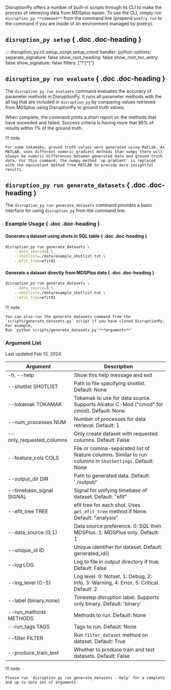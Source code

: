 
DisruptionPy offers a number of built-in scripts through its CLI to make the process of retrieving data from MDSplus easier.
To use the CLI, simply run `disruption_py **command**` from the command line (prepend `poetry run` to the command if you are inside of an environment managed by poetry).

## `disruption_py setup` { .doc .doc-heading }
::: disruption_py.cli.setup_script.setup_cmod
    handler: python
    options:
		separate_signature: false
		show_root_heading: false
		show_root_toc_entry: false
		show_signature: false
        filters: ["!^_[^_]"]

## `disruption_py run evaluate` { .doc .doc-heading }

The `disruption_py run evaluate` command evaluates the accuracy of parameter methods in DisruptionPy. It runs all parameter methods with the all tag that are included in `disruption_py` by comparing values retrieved from MDSplus using DisruptionPy to ground truth values.

When complete, the command prints a short report on the methods that have suceeded and failed. Success criteria is having more that 95% of results within 1% of the ground truth. 

!!! note

	For some tokamaks, ground truth values were generated using MatLab. As MATLAB, uses different numeric gradient methods than numpy there will always be numeric differences between generated data and ground truth data. For this command, the numpy method `np.gradient` is replaced with the equivelant method from MATLAB to provide more insightful results.

## `disruption_py run generate_datasets` { .doc .doc-heading }
The `disruption_py run generate_datasets` command provides a basic interface for using `disruption_py` from the command line.


### Example Usage { .doc .doc-heading }

#### Generate a dataset using shots in SQL table { .doc .doc-heading }
```bash
disruption_py run generate_datasets \
	--data_source=1 \
	--shotlist=./data/example_shotlist.txt \
	--efit_tree=efit01
```
#### Generate a dataset directly from MDSPlus data { .doc .doc-heading }
```bash
disruption_py run generate_datasets \
	--data_source=3 \
	--shotlist=./data/example_shotlist.txt \
	--efit_tree=efit01
```

!!! note

	You can also run the generate datasets command from the `scripts/generate_datasets.py` script if you have cloned DisruptionPy. For example,
	Run `python scripts/generate_datasets.py ***arguments**`

### Argument List
Last updated Feb 13, 2024

| Argument | Description |
|---|---|
| -h, --help | Show this help message and exit |
| --shotlist SHOTLIST | Path to file specifying shotlist. Default: None |
| --tokamak TOKAMAK | Tokamak to use for data source. Supports Alcator C-Mod ("cmod" for cmod). Default: None |
| --num_processes NUM | Number of processes for data retrieval. Default: 1 |
| --only_requested_columns  | Only create dataset with requested columns. Default: False |
| --feature_cols COLS | File or comma-separated list of feature columns. Similar to run columns in `ShotSettings`. Default: None |
| --output_dir DIR | Path to generated data. Default: './output/' |
| --timebase_signal SIGNAL | Signal for unifying timebase of dataset. Default: "efit" |
| --efit_tree TREE | efit tree for each shot. Uses `get_efit_tree` method if None. Default: "analysis" |
| --data_source {0,1} | Data source preference. 0: SQL then MDSPlus. 1: MDSPlus only. Default: 1 |
| --unique_id ID | Unique identifier for dataset. Default: generated_id() |
| --log LOG | Log to file in output directory if true. Default: False |
| --log_level {0-5} | Log level. 0: Notset, 1: Debug, 2: Info, 3: Warning, 4: Error, 5: Critical. Default: 2 |
| --label {binary,none} | Timestep disruption label. Supports only binary. Default: 'binary' |
| --run_methods METHODS | Methods to run. Default: None |
| --run_tags TAGS | Tags to run. Default: None |
| --filter FILTER | Run `filter_dataset` method on dataset. Default: True |
| --produce_train_test | Whether to produce train and test datasets. Default: False |

!!! note

	Please run `disruption_py run generate_datasets --help` for a complete and up to date set of arguments.
